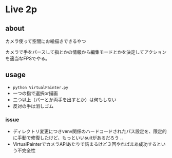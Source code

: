 # Live 2p

## about
カメラ使って空間にお絵描きできるやつ

カメラで手をパースして指とかの情報から編集モードとかを決定してアクションを適当なFPSでやる。

## usage
- `python VirtualPainter.py`
- 一つの指で選択or描画
- 二つ以上（パーとか両手を出すとか）は何もしない
- 反対の手は消しゴム

### issue
- ディレクトリ変更につきvenv関係のハードコードされたパス設定を、限定的に手動で修復したけど、もっといいsuitがあるだろう
..
- VirtualPainterでカメラAPIあたりで詰まるけど３回やればまあ成功するという不完全性
